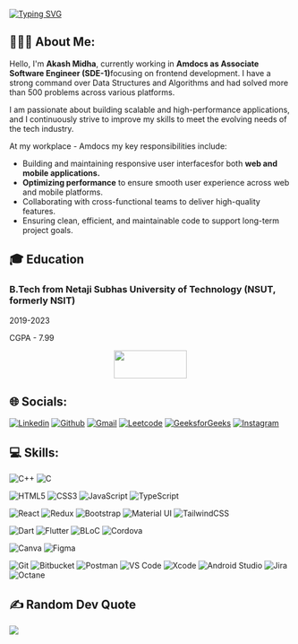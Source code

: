 [![Typing SVG](https://readme-typing-svg.demolab.com?font=Montserrat&weight=700&size=50&pause=1000&color=3CBDB1&background=1A1B27&center=true&vCenter=true&width=1050&height=150&lines=Hey!+I+am+Akash+Midha;NSUT'23,+SDE-1+at+Amdocs)](https://git.io/typing-svg)

## 🧑🏻‍💻 About Me:
<p>Hello, I'm <strong>Akash Midha</strong>, currently working in <strong>Amdocs as Associate Software Engineer (SDE-1)</strong>focusing on frontend development. I have a strong command over Data Structures and Algorithms and had solved more than 500 problems across various platforms.

<p>
  I am passionate about building scalable and high-performance applications, and I continuously strive to improve my skills to meet the evolving needs of the tech industry.
</p>

<p>
  At my workplace - Amdocs my key responsibilities include:
</p>
<ul>
  <li>Building and maintaining responsive user interfacesfor both <strong>web and mobile applications.</strong></li>
  <li><strong>Optimizing performance</strong> to ensure smooth user experience across web and mobile platforms.</li>
  <li>Collaborating with cross-functional teams to deliver high-quality features.</li>
  <li>Ensuring clean, efficient, and maintainable code to support long-term project goals.</li>
</ul>
 </p>

## 🎓 Education

### B.Tech from Netaji Subhas University of Technology (NSUT, formerly NSIT)
<p>2019-2023</p>
<p>CGPA - 7.99</p>

         
<div align="center" >              
<a href="https://drive.google.com/file/d/1Q9zQHxcprC0YZvVfJfC9vxNGBM5eCZBP/view?usp=drive_link" target="_blank">
    <img src="https://img.shields.io/badge/resume-329d93?style=for-the-badge&logo=resume&logoColor=white" width="130" height="50" />
  </a>
</div>

## 🌐 Socials:
<p align="left">
  <a href="https://www.linkedin.com/in/akashmidha"><img alt="Linkedin" title="Akash Midha Linkedin" src="https://img.shields.io/badge/LinkedIn-0077B5?style=for-the-badge&logo=linkedin&logoColor=white"></a>
  <a href="https://github.com/akash-midha"><img alt="Github" title="Akash Midha Github" src="https://img.shields.io/badge/GitHub-100000?style=for-the-badge&logo=github&logoColor=white"></a>
  <a href="mailto:akashmidha24@gmail.com"><img alt="Gmail" title="Akash Midha Gmail" src="https://img.shields.io/badge/Gmail-D14836?style=for-the-badge&logo=gmail&logoColor=white"></a>
  <a href="https://leetcode.com/u/akash_midha/"><img alt="Leetcode" title="Akash Midha LeetCode" src="https://img.shields.io/badge/LeetCode-F7C11B?style=for-the-badge&logo=leet-code&logoColor=black"></a>
  <a href="https://www.geeksforgeeks.org/user/akashmidha80/"><img alt="GeeksforGeeks" title="Akash Midha GeeksforGeeks" src="https://img.shields.io/badge/GeeksforGeeks-0A0A0A?style=for-the-badge&logo=geeksforgeeks&logoColor=white"></a>
  <a href="https://www.instagram.com/aakash_midha/"><img alt="Instagram" title="Vaibhav Mishra Instagram" src="https://img.shields.io/badge/Instagram-E4405F?style=for-the-badge&logo=instagram&logoColor=white"></a>

</p>


## 💻 Skills:
![C++](https://img.shields.io/badge/c++-%2300599C.svg?style=for-the-badge&logo=c%2B%2B&logoColor=white)
![C](https://img.shields.io/badge/C-%2300599C.svg?style=for-the-badge&logo=c&logoColor=white)

![HTML5](https://img.shields.io/badge/html5-%23E34F26.svg?style=for-the-badge&logo=html5&logoColor=white)
![CSS3](https://img.shields.io/badge/css3-%231572B6.svg?style=for-the-badge&logo=css3&logoColor=white)
![JavaScript](https://img.shields.io/badge/javascript-%23323330.svg?style=for-the-badge&logo=javascript&logoColor=%23F7DF1E)
![TypeScript](https://img.shields.io/badge/typescript-%23007ACC.svg?style=for-the-badge&logo=typescript&logoColor=white)

![React](https://img.shields.io/badge/react-%2320232a.svg?style=for-the-badge&logo=react&logoColor=%2361DAFB)
![Redux](https://img.shields.io/badge/Redux-%23064B82.svg?style=for-the-badge&logo=redux&logoColor=white)
![Bootstrap](https://img.shields.io/badge/Bootstrap-%23563D7C.svg?style=for-the-badge&logo=bootstrap&logoColor=white)
![Material UI](https://img.shields.io/badge/Material%20UI-%23008B8B.svg?style=for-the-badge&logo=material-ui&logoColor=white)
![TailwindCSS](https://img.shields.io/badge/tailwindcss-%2338B2AC.svg?style=for-the-badge&logo=tailwind-css&logoColor=white)

![Dart](https://img.shields.io/badge/Dart-%230175C2.svg?style=for-the-badge&logo=dart&logoColor=white)
![Flutter](https://img.shields.io/badge/Flutter-%2302569B.svg?style=for-the-badge&logo=flutter&logoColor=white)
![BLoC](https://img.shields.io/badge/BLoC-%230175C2.svg?style=for-the-badge&logo=dart&logoColor=white)
![Cordova](https://img.shields.io/badge/Cordova-%23E8E8E8.svg?style=for-the-badge&logo=apache-cordova&logoColor=black)

![Canva](https://img.shields.io/badge/Canva-%2300C4CC.svg?style=for-the-badge&logo=Canva&logoColor=white)
![Figma](https://img.shields.io/badge/figma-%23F24E1E.svg?style=for-the-badge&logo=figma&logoColor=white)

![Git](https://img.shields.io/badge/Git-%23F05032.svg?style=for-the-badge&logo=git&logoColor=white)
![Bitbucket](https://img.shields.io/badge/Bitbucket-%230047A3.svg?style=for-the-badge&logo=bitbucket&logoColor=white)
![Postman](https://img.shields.io/badge/Postman-%23FF6C37.svg?style=for-the-badge&logo=postman&logoColor=white)
![VS Code](https://img.shields.io/badge/VS%20Code-%23007ACC.svg?style=for-the-badge&logo=visual-studio-code&logoColor=white)
![Xcode](https://img.shields.io/badge/Xcode-%23000000.svg?style=for-the-badge&logo=xcode&logoColor=white)
![Android Studio](https://img.shields.io/badge/Android%20Studio-%23000000.svg?style=for-the-badge&logo=android-studio&logoColor=white)
![Jira](https://img.shields.io/badge/Jira-%230A0A0A.svg?style=for-the-badge&logo=jira&logoColor=white)
![Octane](https://img.shields.io/badge/Octane-%2300B5E2.svg?style=for-the-badge&logo=octane&logoColor=white)


## ✍️ Random Dev Quote
![](https://quotes-github-readme.vercel.app/api?type=horizontal&theme=tokyonight)

